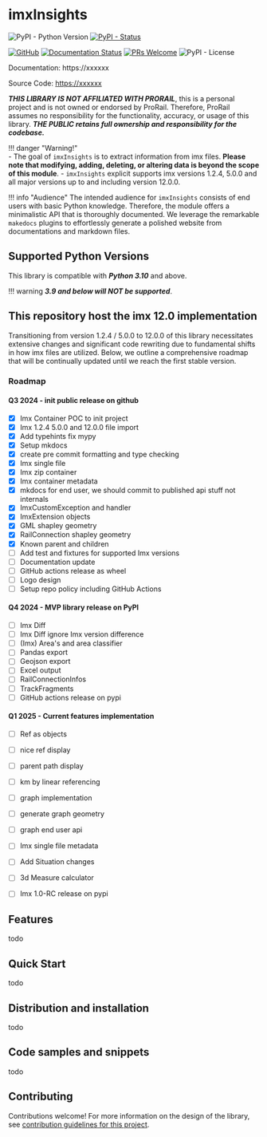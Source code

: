 # imxInsights
![PyPI - Python Version](https://img.shields.io/pypi/pyversions/imxInsights)
[![PyPI - Status](https://img.shields.io/pypi/status/imxInsights)](https://pypi.org/project/imxInsights/)

[![GitHub](https://badgen.net/badge/icon/github?icon=github&label)](https://github.com)
[![Documentation Status](https://readthedocs.org/projects/ansicolortags/badge/?version=latest)](http://ansicolortags.readthedocs.io/?badge=latest)
[![PRs Welcome](https://img.shields.io/badge/PRs-welcome-brightgreen.svg?style=flat-square)](http://makeapullrequest.com)
![PyPI - License](https://img.shields.io/pypi/l/imxInsights)

Documentation: https://xxxxxx

Source Code: [https://xxxxxx](https://xxxxxx)

***THIS LIBRARY IS NOT AFFILIATED WITH PRORAIL***, this is a personal project and is not owned or endorsed by ProRail. 
Therefore, ProRail assumes no responsibility for the functionality, accuracy, or usage of this library. 
***THE PUBLIC retains full ownership and responsibility for the codebase.*** 

!!! danger "Warning!"  
    - The goal of `imxInsights` is to extract information from imx files. **Please note that modifying, 
    adding, deleting, or altering data is beyond the scope of this module**.
    - `imxInsights` explicit supports imx versions 1.2.4, 5.0.0 and all major versions up to and including version 12.0.0.
    
!!! info "Audience"
    The intended audience for `imxInsights` consists of end users with basic Python knowledge. Therefore, the module offers a minimalistic API that is thoroughly documented. 
    We leverage the remarkable `makedocs` plugins to effortlessly generate a polished website from documentations and markdown files.

## Supported Python Versions
This library is compatible with ***Python 3.10*** and above. 

!!! warning
    ***3.9 and below will NOT be supported***.



## This repository host the imx 12.0 implementation     

Transitioning from version 1.2.4 / 5.0.0 to 12.0.0 of this library necessitates extensive changes and significant code 
rewriting due to fundamental shifts in how imx files are utilized. Below, we outline a comprehensive roadmap that will 
be continually updated until we reach the first stable version.



### Roadmap

#### Q3 2024 - init public release on github
- [X] Imx Container POC to init project
- [X] Imx 1.2.4 5.0.0 and 12.0.0 file import
- [X] Add typehints fix mypy
- [X] Setup mkdocs
- [X] create pre commit formatting and type checking
- [X] Imx single file 
- [X] Imx zip container 
- [X] Imx container metadata
- [X] mkdocs for end user, we should commit to published api stuff not internals
- [X] ImxCustomException and handler
- [X] ImxExtension objects
- [X] GML shapley geometry
- [X] RailConnection shapley geometry
- [X] Known parent and children
- [ ] Add test and fixtures for supported Imx versions
- [ ] Documentation update
- [ ] GitHub actions release as wheel
- [ ] Logo design 
- [ ] Setup repo policy including GitHub Actions

####  Q4 2024 - MVP library release on PyPI
- [ ] Imx Diff
- [ ] Imx Diff ignore Imx version difference
- [ ] (Imx) Area's and area classifier
- [ ] Pandas export
- [ ] Geojson export
- [ ] Excel output
- [ ] RailConnectionInfos
- [ ] TrackFragments
- [ ] GitHub actions release on pypi

#### Q1 2025 - Current features implementation
- [ ] Ref as objects
- [ ] nice ref display
- [ ] parent path display
- [ ] km by linear referencing
- [ ] graph implementation
- [ ] generate graph geometry
- [ ] graph end user api
- [ ] Imx single file metadata
- [ ] Add Situation changes
- [ ] 3d Measure calculator
- [ ] Imx 1.0-RC release on pypi


## Features
todo


## Quick Start
todo

## Distribution and installation
todo

## Code samples and snippets
todo

## Contributing
Contributions welcome! For more information on the design of the library, see [contribution guidelines for this project](CONTRIBUTING.md).

